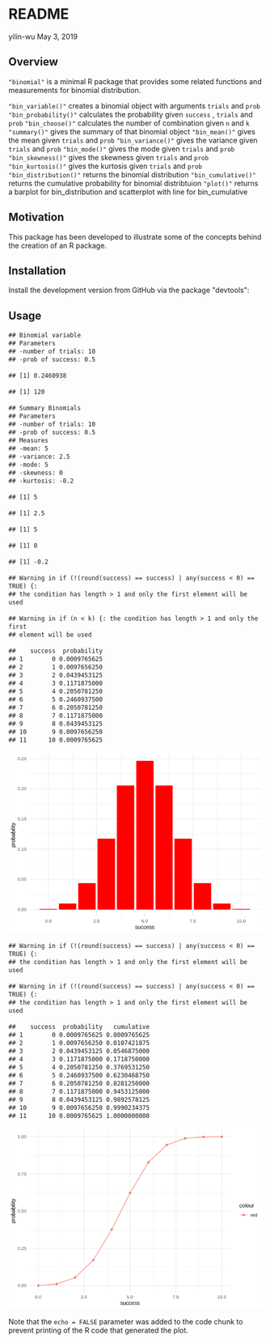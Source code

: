 README
================
yilin-wu
May 3, 2019

Overview
--------

`"binomial"` is a minimal R package that provides some related functions and measurements for binomial distribution.

`"bin_variable()"` creates a binomial object with arguments `trials` and `prob` `"bin_probability()"` calculates the probability given `success` , `trials` and `prob` `"bin_choose()"` calculates the number of combination given `n` and `k` `"summary()"` gives the summary of that binomial object `"bin_mean()"` gives the mean given `trials` and `prob` `"bin_variance()"` gives the variance given `trials` and `prob` `"bin_mode()"` gives the mode given `trials` and `prob` `"bin_skewness()"` gives the skewness given `trials` and `prob` `"bin_kurtosis()"` gives the kurtosis given `trials` and `prob` `"bin_distribution()"` returns the binomial distribution `"bin_cumulative()"` returns the cumulative probability for binomial distribtuion `"plot()"` returns a barplot for bin\_distribution and scatterplot with line for bin\_cumulative

Motivation
----------

This package has been developed to illustrate some of the concepts behind the creation of an R package.

Installation
------------

Install the development version from GitHub via the package "devtools":

Usage
-----

    ## Binomial variable
    ## Parameters
    ## -number of trials: 10
    ## -prob of success: 0.5

    ## [1] 0.2460938

    ## [1] 120

    ## Summary Binomials
    ## Parameters
    ## -number of trials: 10
    ## -prob of success: 0.5
    ## Measures
    ## -mean: 5
    ## -variance: 2.5
    ## -mode: 5
    ## -skewness: 0
    ## -kurtosis: -0.2

    ## [1] 5

    ## [1] 2.5

    ## [1] 5

    ## [1] 0

    ## [1] -0.2

    ## Warning in if (!(round(success) == success) | any(success < 0) == TRUE) {:
    ## the condition has length > 1 and only the first element will be used

    ## Warning in if (n < k) {: the condition has length > 1 and only the first
    ## element will be used

    ##    success  probability
    ## 1        0 0.0009765625
    ## 2        1 0.0097656250
    ## 3        2 0.0439453125
    ## 4        3 0.1171875000
    ## 5        4 0.2050781250
    ## 6        5 0.2460937500
    ## 7        6 0.2050781250
    ## 8        7 0.1171875000
    ## 9        8 0.0439453125
    ## 10       9 0.0097656250
    ## 11      10 0.0009765625

![](README_files/figure-markdown_github/unnamed-chunk-2-1.png)

    ## Warning in if (!(round(success) == success) | any(success < 0) == TRUE) {:
    ## the condition has length > 1 and only the first element will be used

    ## Warning in if (!(round(success) == success) | any(success < 0) == TRUE) {:
    ## the condition has length > 1 and only the first element will be used

    ##    success  probability   cumulative
    ## 1        0 0.0009765625 0.0009765625
    ## 2        1 0.0097656250 0.0107421875
    ## 3        2 0.0439453125 0.0546875000
    ## 4        3 0.1171875000 0.1718750000
    ## 5        4 0.2050781250 0.3769531250
    ## 6        5 0.2460937500 0.6230468750
    ## 7        6 0.2050781250 0.8281250000
    ## 8        7 0.1171875000 0.9453125000
    ## 9        8 0.0439453125 0.9892578125
    ## 10       9 0.0097656250 0.9990234375
    ## 11      10 0.0009765625 1.0000000000

![](README_files/figure-markdown_github/unnamed-chunk-2-2.png)

Note that the `echo = FALSE` parameter was added to the code chunk to prevent printing of the R code that generated the plot.
